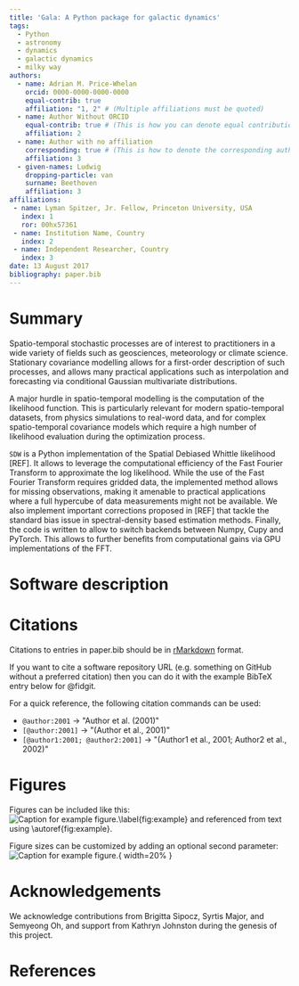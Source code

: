```yaml
---
title: 'Gala: A Python package for galactic dynamics'
tags:
  - Python
  - astronomy
  - dynamics
  - galactic dynamics
  - milky way
authors:
  - name: Adrian M. Price-Whelan
    orcid: 0000-0000-0000-0000
    equal-contrib: true
    affiliation: "1, 2" # (Multiple affiliations must be quoted)
  - name: Author Without ORCID
    equal-contrib: true # (This is how you can denote equal contributions between multiple authors)
    affiliation: 2
  - name: Author with no affiliation
    corresponding: true # (This is how to denote the corresponding author)
    affiliation: 3
  - given-names: Ludwig
    dropping-particle: van
    surname: Beethoven
    affiliation: 3
affiliations:
 - name: Lyman Spitzer, Jr. Fellow, Princeton University, USA
   index: 1
   ror: 00hx57361
 - name: Institution Name, Country
   index: 2
 - name: Independent Researcher, Country
   index: 3
date: 13 August 2017
bibliography: paper.bib
---
```


# Summary
Spatio-temporal stochastic processes are of interest to practitioners in
a wide variety of fields such as geosciences, meteorology or climate
science. Stationary covariance modelling allows for a first-order description
of such processes, and allows many practical applications such as
interpolation and forecasting via conditional Gaussian multivariate
distributions.

A major hurdle in spatio-temporal modelling is the computation of the
likelihood function. This is particularly relevant for modern spatio-temporal
datasets, from physics simulations to real-word data, and for complex
spatio-temporal covariance models which require a high number of likelihood
evaluation during the optimization process.

`SDW` is a Python implementation of the Spatial Debiased Whittle likelihood
[REF]. It allows to leverage the computational efficiency of the Fast
Fourier Transform to approximate the log likelihood. While the use
of the Fast Fourier Transform requires gridded data, the implemented
method allows for missing observations, making it amenable to practical
applications where a full hypercube of data measurements might not
be available. We also implement important corrections proposed in [REF]
that tackle the standard bias issue in spectral-density based estimation
methods. Finally, the code is written to allow to switch backends between
Numpy, Cupy and PyTorch. This allows to further benefits from computational
gains via GPU implementations of the FFT.

# Software description


# Citations

Citations to entries in paper.bib should be in
[rMarkdown](http://rmarkdown.rstudio.com/authoring_bibliographies_and_citations.html)
format.

If you want to cite a software repository URL (e.g. something on GitHub without a preferred
citation) then you can do it with the example BibTeX entry below for @fidgit.

For a quick reference, the following citation commands can be used:
- `@author:2001`  ->  "Author et al. (2001)"
- `[@author:2001]` -> "(Author et al., 2001)"
- `[@author1:2001; @author2:2001]` -> "(Author1 et al., 2001; Author2 et al., 2002)"

# Figures

Figures can be included like this:
![Caption for example figure.\label{fig:example}](figure.png)
and referenced from text using \autoref{fig:example}.

Figure sizes can be customized by adding an optional second parameter:
![Caption for example figure.](figure.png){ width=20% }

# Acknowledgements

We acknowledge contributions from Brigitta Sipocz, Syrtis Major, and Semyeong
Oh, and support from Kathryn Johnston during the genesis of this project.

# References
